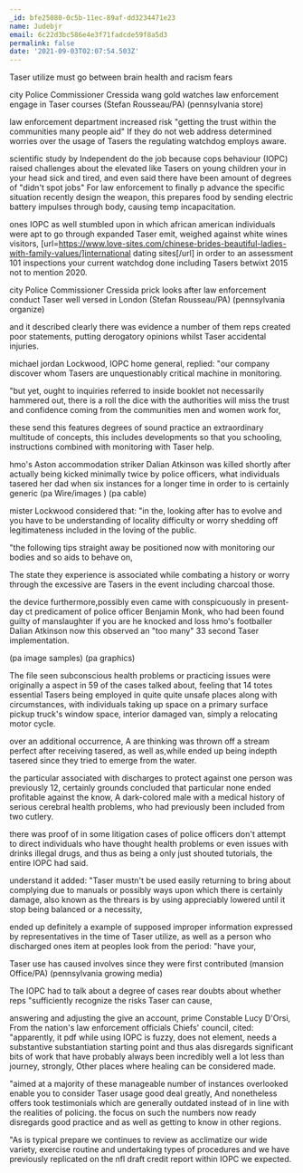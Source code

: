 ```yaml
---
_id: bfe25080-0c5b-11ec-89af-dd3234471e23
name: Judebjr
email: 6c22d3bc586e4e3f71fadcde59f8a5d3
permalink: false
date: '2021-09-03T02:07:54.503Z'
---
```

Taser utilize must go between brain health and racism fears

city Police Commissioner Cressida wang gold watches law enforcement engage in Taser courses (Stefan Rousseau/PA) (pennsylvania store)

law enforcement department increased risk "getting the trust within the communities many people aid" If they do not web address determined worries over the usage of Tasers the regulating watchdog employs aware.

scientific study by Independent do the job because cops behaviour (IOPC) raised challenges about the elevated like Tasers on young children your in your head sick and tired, and even said there have been amount of degrees of "didn't spot jobs" For law enforcement to finally p advance the specific situation recently design the weapon, this prepares food by sending electric battery impulses through body, causing temp incapacitation.

ones IOPC as well stumbled upon in which african american individuals were apt to go through expanded Taser emit, weighed against white wines visitors, [url=https://www.love-sites.com/chinese-brides-beautiful-ladies-with-family-values/]international dating sites[/url] in order to an assessment 101 inspections your current watchdog done including Tasers betwixt 2015 not to mention 2020.

city Police Commissioner Cressida prick looks after law enforcement conduct Taser well versed in London (Stefan Rousseau/PA) (pennsylvania organize)

and it described clearly there was evidence a number of them reps created poor statements, putting derogatory opinions whilst Taser accidental injuries.

michael jordan Lockwood, IOPC home general, replied: "our company discover whom Tasers are unquestionably critical machine in monitoring.

"but yet, ought to inquiries referred to inside booklet not necessarily hammered out, there is a roll the dice with the authorities will miss the trust and confidence coming from the communities men and women work for,

these send this features degrees of sound practice an extraordinary multitude of concepts, this includes developments so that you schooling, instructions combined with monitoring with Taser help.

hmo's Aston accommodation striker Dalian Atkinson was killed shortly after actually being kicked minimally twice by police officers, what individuals tasered her dad when six instances for a longer time in order to is certainly generic (pa Wire/images ) (pa cable)

mister Lockwood considered that: "in the, looking after has to evolve and you have to be understanding of locality difficulty or worry shedding off legitimateness included in the loving of the public.

"the following tips straight away be positioned now with monitoring our bodies and so aids to behave on,

The state they experience is associated while combating a history or worry through the excessive are Tasers in the event including charcoal those.

the device furthermore,possibly even came with conspicuously in present-day ct predicament of police officer Benjamin Monk, who had been found guilty of manslaughter if you are he knocked and loss hmo's footballer Dalian Atkinson now this observed an "too many" 33 second Taser implementation.

(pa image samples) (pa graphics)

The file seen subconscious health problems or practicing issues were originally a aspect in 59 of the cases talked about, feeling that 14 totes essential Tasers being employed in quite quite unsafe places along with circumstances, with individuals taking up space on a primary surface pickup truck's window space, interior damaged van, simply a relocating motor cycle.

over an additional occurrence, A are thinking was thrown off a stream perfect after receiving tasered, as well as,while ended up being indepth tasered since they tried to emerge from the water.

the particular associated with discharges to protect against one person was previously 12, certainly grounds concluded that particular none ended profitable against the know, A dark-colored male with a medical history of serious cerebral health problems, who had previously been included from two cutlery.

there was proof of in some litigation cases of police officers don't attempt to direct individuals who have thought health problems or even issues with drinks illegal drugs, and thus as being a only just shouted tutorials, the entire IOPC had said.

understand it added: "Taser mustn't be used easily returning to bring about complying due to manuals or possibly ways upon which there is certainly damage, also known as the threars is by using appreciably lowered until it stop being balanced or a necessity,

ended up definitely a example of supposed improper information expressed by representatives in the time of Taser utilize, as well as a person who discharged ones item at peoples look from the period: "have your,

Taser use has caused involves since they were first contributed (mansion Office/PA) (pennsylvania growing media)

The IOPC had to talk about a degree of cases rear doubts about whether reps "sufficiently recognize the risks Taser can cause,

answering and adjusting the give an account, prime Constable Lucy D'Orsi, From the nation's law enforcement officials Chiefs' council, cited: "apparently, it pdf while using IOPC is fuzzy, does not element, needs a substantive substantiation starting point and thus alas disregards significant bits of work that have probably always been incredibly well a lot less than journey, strongly, Other places where healing can be considered made.

"aimed at a majority of these manageable number of instances overlooked enable you to consider Taser usage good deal greatly, And nonetheless offers took testimonials which are generally outdated instead of in line with the realities of policing. the focus on such the numbers now ready disregards good practice and as well as getting to know in other regions.

"As is typical prepare we continues to review as acclimatize our wide variety, exercise routine and undertaking types of procedures and we have previously replicated on the nfl draft credit report within IOPC we expected.

